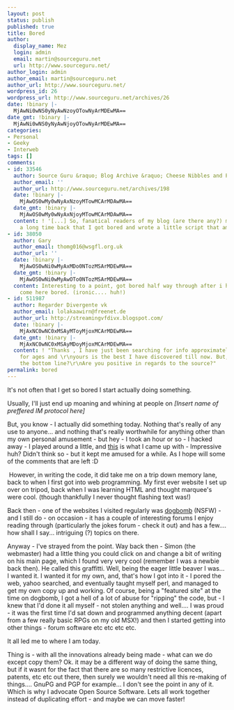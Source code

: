 ```yaml
---
layout: post
status: publish
published: true
title: Bored
author:
  display_name: Mez
  login: admin
  email: martin@sourceguru.net
  url: http://www.sourceguru.net/
author_login: admin
author_email: martin@sourceguru.net
author_url: http://www.sourceguru.net/
wordpress_id: 26
wordpress_url: http://www.sourceguru.net/archives/26
date: !binary |-
  MjAwNi0wNS0yNyAwNzoyOTowNyArMDEwMA==
date_gmt: !binary |-
  MjAwNi0wNS0yNyAwNjoyOTowNyArMDEwMA==
categories:
- Personal
- Geeky
- Interweb
tags: []
comments:
- id: 33546
  author: Source Guru &raquo; Blog Archive &raquo; Cheese Nibbles and Podcasts
  author_email: ''
  author_url: http://www.sourceguru.net/archives/198
  date: !binary |-
    MjAwOS0wMy0wNyAxNzoyMTowMCArMDAwMA==
  date_gmt: !binary |-
    MjAwOS0wMy0wNyAxNjoyMTowMCArMDAwMA==
  content: ! '[...] So, fanatical readers of my blog (are there any?) may remember
    a long time back that I got bored and wrote a little script that amused me. [...]'
- id: 38050
  author: Gary
  author_email: thomg016@wsgfl.org.uk
  author_url: ''
  date: !binary |-
    MjAwOS0wNi0wMyAxMDo0NTozMSArMDEwMA==
  date_gmt: !binary |-
    MjAwOS0wNi0wMyAwOTo0NTozMSArMDEwMA==
  content: Interesting to a point, got bored half way through after i had already
    come here bored. (ironic.... huh!)
- id: 511987
  author: Regarder Divergente vk
  author_email: lolakaawirn@freenet.de
  author_url: http://streamingvfdivx.blogspot.com/
  date: !binary |-
    MjAxNC0wNC0xMSAyMToyMjoxMCArMDEwMA==
  date_gmt: !binary |-
    MjAxNC0wNC0xMSAyMDoyMjoxMCArMDEwMA==
  content: ! "Thanks , I have just been searching for info approximately this topic
    for ages and \r\nyours is the best I have discovered till now. But, what about
    the bottom line?\r\nAre you positive in regards to the source?"
permalink: bored
---
```

<p>It's not often that I get so bored I start actually doing something.</p>
<p>Usually, I'll just end up moaning and whining at people on <em>[Insert name of preffered IM protocol here]</em></p>
<p>But, you know - I actually did something today. Nothing that's really of any use to anyone... and nothing that's really worthwhile for anything other than my own personal amusement - but hey - I took an hour or so - I hacked away - I played around a little, and <a href="http://www.cheesenibbles.com/" target="_blank">this</a> is what I came up with - Impressive huh? Didn't think so - but it kept me amused for a while. As I hope will some of the comments that are left :D</p>
<p> However, in writing the code, it did take me on a trip down memory lane, back to when I first got into web programming. My first ever website I set up over on tripod, back when I was learning HTML and thought marquee's were cool. (though thankfully I never thought flashing text was!)</p>
<p>Back then - one of the websites I visited regularly was <a href="http://www.dogbomb.co.uk/">dogbomb</a> (NSFW) - and I still do - on occasion - it has a couple of interesting forums I enjoy reading through (particularly the jokes forum - check it out) and has a few.... how shall I say... intriguing (?) topics on there.</p>
<p>Anyway - I've strayed from the point. Way back then - Simon (the webmaster) had a little thing you could click on and change a bit of writing on his main page, which I found very very cool (remember I was a newbie back then). He called this graffitti. Well, being the eager little beaver I was... I wanted it. I wanted it for my own, and, that's how I got into it - I pored the web, yahoo searched, and eventually taught myself perl, and managed to get my own copy up and working. Of course, being a "featured site" at the time on dogbomb, I got a hell of a lot of abuse for "ripping" the code, but - I knew that I'd done it all myself - not stolen anything and well.... I was proud - it was the first time I'd sat down and programmed anything decent (apart from a few really basic RPGs on my old MSX!) and then I started getting into other things - forum software etc etc etc etc.</p>
<p>It all led me to where I am today.</p>
<p>Thing is - with all the innovations already being made - what can we do except copy them? Ok. it may be a different way of doing the same thing, but if it wasnt for the fact that there are so many restrictive licences, patents, etc etc out there, then surely we wouldn't need all this re-making of things.... GnuPG and PGP for example... I don't see the point in any of it. Which is why I advocate Open Source Software. Lets all work together instead of duplicating effort - and maybe we can move faster!</p>
